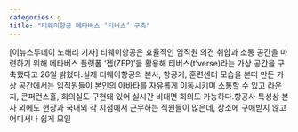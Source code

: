 ```yaml
---
categories: g
title: "티웨이항공 메타버스 ‘티버스’ 구축"
---
```

[이뉴스투데이 노해리 기자] 티웨이항공은 효율적인 임직원 의견 취합과 소통 공간을 마련하기 위해 메타버스 플랫폼 ‘젭(ZEP)’을 활용해 티버스(t’verse)라는 가상 공간을 구축했다고 26일 밝혔다.실제 티웨이항공의 본사, 항공기, 훈련센터 모습을 본떠 만든 가상 공간에서는 임직원들이 본인의 아바타를 자유롭게 이동시키며 소통할 수 있고 라운지, 콘퍼런스홀, 회의실도 구현돼 있어 실시간 비대면 회의도 가능하다.항공사 특성상 본사 외에도 현장과 국내외 각 지점에서 근무하는 직원들이 많은데, 장소에 구애받지 않고 어디서나 쉽게 모일